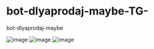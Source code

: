 # bot-dlyaprodaj-maybe-TG-
bot-dlyaprodaj-maybe

![image](https://github.com/user-attachments/assets/1836ad49-7b5d-4834-b894-08488ecb3b15)
![image](https://github.com/user-attachments/assets/07f61247-7b69-498a-a572-9257fe653f86)
![image](https://github.com/user-attachments/assets/f49073bc-f242-4ecf-b051-111bc229eff6)
